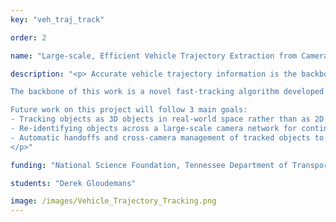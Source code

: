 ```yaml
---
key: "veh_traj_track"

order: 2

name: "Large-scale, Efficient Vehicle Trajectory Extraction from Cameras"

description: "<p> Accurate vehicle trajectory information is the backbone on which modern traffic flow models are built and is also useful for appraising the effects of next-generation transportation technologies and methods on the stability of traffic flow. This work seeks to provide an accurate, real-time source for vehicle trajectory information by leveraging computer vision algorithms to process information from a camera sensor network. 

The backbone of this work is a novel fast-tracking algorithm developed to drastically reduce the time taken to detect and track objects, especially in sparsely occupied, high-resolution video sequences. This work uses existing tracked object locations as priors for object locations in the current frame, extracting and processing only these relevant regions to detect objects and update vehicle trajectories. 

Future work on this project will follow 3 main goals:
- Tracking objects as 3D objects in real-world space rather than as 2D objects in image space to increase position estimation accuracy.
- Re-identifying objects across a large-scale camera network for continuous tracking.
- Automatic handoffs and cross-camera management of tracked objects to further increase accuracy and efficiency.
</p>"

funding: "National Science Foundation, Tennessee Department of Transportation"

students: "Derek Gloudemans"

image: /images/Vehicle_Trajectory_Tracking.png
---
```

